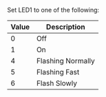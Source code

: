 Set LED1 to one of the following:

| Value | Description |
| ---- | ---- |
| 0 | Off | 
| 1 | On |
| 4 | Flashing Normally |
| 5 | Flashing Fast |
| 6 | Flash Slowly |